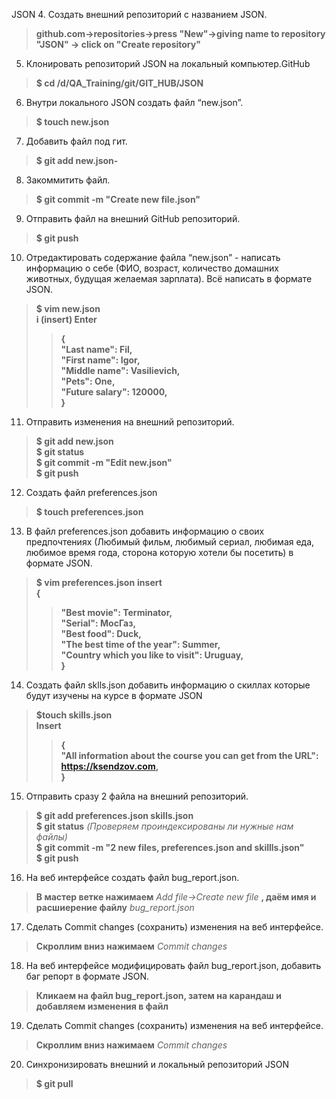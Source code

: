 JSON
 4. Создать внешний репозиторий c названием JSON.  
 >**github.com->repositories->press "New"->giving name to repository "JSON" -> click on "Create repository"**
 5. Клонировать репозиторий JSON на локальный компьютер.GitHub  
 >**$ cd /d/QA_Training/git/GIT_HUB/JSON**
 6. Внутри локального JSON создать файл “new.json”.  
 >**$ touch new.json**
 7. Добавить файл под гит.  
 >**$ git add new.json-**
 8. Закоммитить файл.  
 >**$ git commit -m "Create new file.json"**
 9. Отправить файл на внешний GitHub репозиторий.  
 >**$ git push**
 10. Отредактировать содержание файла “new.json” - написать информацию о себе 
 (ФИО, возраст, количество домашних животных, будущая желаемая зарплата). 
 Всё написать в формате JSON.  
 >**$ vim new.json**  
 >**i (insert) Enter**
  >>**{**  
  >>**"Last name": Fil,**  
  >>**"First name": Igor,**  
  >>**"Middle name": Vasilievich,**  
  >>**"Pets": One,**  
  >>**"Future salary": 120000,**  
  >>**}**
 11. Отправить изменения на внешний репозиторий.  
 >**$ git add new.json**  
 >**$ git status**  
 >**$ git commit -m "Edit new.json"**  
 >**$ git push**
 12. Создать файл preferences.json
 >**$ touch preferences.json**
 13. В файл preferences.json добавить информацию о своих предпочтениях 
 (Любимый фильм, любимый сериал, любимая еда, любимое время года, 
 сторона которую хотели бы посетить) в формате JSON.  
 >**$ vim preferences.json**
 >**insert**  
 >**{**  
 >>**"Best movie": Terminator,**  
 >>**"Serial": МосГаз,**  
 >>**"Best food": Duck,**  
 >>**"The best time of the year": Summer,**  
 >>**"Country which you like to visit": Uruguay,**  
 >>**}**
 14. Создать файл sklls.json добавить информацию о скиллах которые будут изучены на курсе в формате JSON  
 >**$touch skills.json**  
 >**Insert**  
 >>**{**  
 >>**"All information about the course you can get from the URL": <https://ksendzov.com>,**  
 >>**}**
 15. Отправить сразу 2 файла на внешний репозиторий.
 >**$ git add preferences.json skills.json**  
 >**$ git status** *(Проверяем проиндексированы ли нужные нам файлы)*  
 >**$ git commit -m "2 new files, preferences.json and skillls.json"**  
 >**$ git push**
 16. На веб интерфейсе создать файл bug_report.json.  
 >**В мастер ветке нажимаем** *Add file->Create new file* **, даём имя и расшиерение файлу** *bug_report.json*  
 17. Сделать Commit changes (сохранить) изменения на веб интерфейсе.  
 >**Скроллим вниз нажимаем** *Commit changes* 
 18. На веб интерфейсе модифицировать файл bug_report.json, добавить баг репорт в формате JSON.  
 >**Кликаем на файл bug_report.json, затем на карандаш и добавляем изменения в файл**
 19. Сделать Commit changes (сохранить) изменения на веб интерфейсе.  
 >**Скроллим вниз нажимаем** *Commit changes* 
 20. Синхронизировать внешний и локальный репозиторий JSON  
 >**$ git pull**
